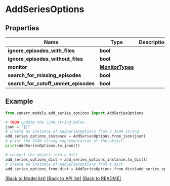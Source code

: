 # AddSeriesOptions


## Properties

Name | Type | Description | Notes
------------ | ------------- | ------------- | -------------
**ignore_episodes_with_files** | **bool** |  | [optional] 
**ignore_episodes_without_files** | **bool** |  | [optional] 
**monitor** | [**MonitorTypes**](MonitorTypes.md) |  | [optional] 
**search_for_missing_episodes** | **bool** |  | [optional] 
**search_for_cutoff_unmet_episodes** | **bool** |  | [optional] 

## Example

```python
from sonarr.models.add_series_options import AddSeriesOptions

# TODO update the JSON string below
json = "{}"
# create an instance of AddSeriesOptions from a JSON string
add_series_options_instance = AddSeriesOptions.from_json(json)
# print the JSON string representation of the object
print(AddSeriesOptions.to_json())

# convert the object into a dict
add_series_options_dict = add_series_options_instance.to_dict()
# create an instance of AddSeriesOptions from a dict
add_series_options_from_dict = AddSeriesOptions.from_dict(add_series_options_dict)
```
[[Back to Model list]](../README.md#documentation-for-models) [[Back to API list]](../README.md#documentation-for-api-endpoints) [[Back to README]](../README.md)


